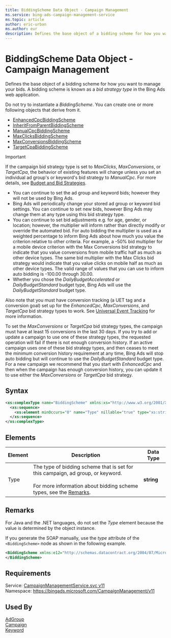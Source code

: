 ```yaml
---
title: BiddingScheme Data Object - Campaign Management
ms.service: bing-ads-campaign-management-service
ms.topic: article
author: eric-urban
ms.author: eur
description: Defines the base object of a bidding scheme for how you want to manage your bids.
---
```

# BiddingScheme Data Object - Campaign Management
Defines the base object of a bidding scheme for how you want to manage your bids. A bidding scheme is known as a *bid strategy type* in the Bing Ads web application.

Do not try to instantiate a *BiddingScheme*. You can create one or more following objects that derive from it.
- [EnhancedCpcBiddingScheme](../campaign-management-service/enhancedcpcbiddingscheme.md)
- [InheritFromParentBiddingScheme](../campaign-management-service/inheritfromparentbiddingscheme.md)
- [ManualCpcBiddingScheme](../campaign-management-service/manualcpcbiddingscheme.md) 
- [MaxClicksBiddingScheme](../campaign-management-service/maxclicksbiddingscheme.md)
- [MaxConversionsBiddingScheme](../campaign-management-service/maxconversionsbiddingscheme.md)
- [TargetCpaBiddingScheme](../campaign-management-service/targetcpabiddingscheme.md) 

> [!IMPORTANT]
> If the campaign bid strategy type is set to *MaxClicks*, *MaxConversions*, or *TargetCpa*, the behavior of existing features will change unless you set an individual ad group's or keyword's bid strategy to *ManualCpc*. For more details, see [Budget and Bid Strategies](~/guides/budget-bid-strategies.md).
 -  You can continue to set the ad group and keyword bids; however they will not be used by Bing Ads.
 -  Bing Ads will periodically change your stored ad group or keyword bid settings. You can continue to set new bids, however Bing Ads may change them at any type using this bid strategy type.
 -  You can continue to set bid adjustments e.g. for age, gender, or location; however, the multiplier will inform rather than directly modify or override the automated bid. For auto bidding the multiplier is used as a weighted percentage to inform Bing Ads about how much you value the criterion relative to other criteria. For example, a -50% bid multiplier for a mobile device criterion with the Max Conversions bid strategy to indicate that you value conversions from mobile traffic half as much as other device types. The same bid multiplier with the Max Clicks bid strategy would indicate that you value clicks on mobile half as much as other device types. The valid range of values that you can use to inform auto bidding is -100.00 through 30.00.
 -  Whether you chose the *DailyBudgetAccelerated* or *DailyBudgetStandard* budget type, Bing Ads will use the *DailyBudgetStandard* budget type.

Also note that you must have conversion tracking (a UET tag and a conversion goal) set up for the *EnhancedCpc*, *MaxConversions*, and *TargetCpa* bid strategy types to work. See [Universal Event Tracking](~/guides/universal-event-tracking.md) for more information.

To set the *MaxConversions* or *TargetCpa* bid strategy types, the campaign must have at least 15 conversions in the last 30 days. If you try to add or update a campaign to use one of these strategy types, the requested operation will fail if there is not enough conversion history. If an active campaign uses one of these bid strategy types, and then ceases to meet the minimum conversion history requirement at any time, Bing Ads will stop auto bidding but will continue to use the *DailyBudgetStandard* budget type. For a new campaign we recommend that you start with *EnhancedCpc* and then when the campaign has enough conversion history, you can update it to use either the *MaxConversions* or *TargetCpa* bid strategy.

## Syntax
```xml
<xs:complexType name="BiddingScheme" xmlns:xs="http://www.w3.org/2001/XMLSchema">
  <xs:sequence>
    <xs:element minOccurs="0" name="Type" nillable="true" type="xs:string" />
  </xs:sequence>
</xs:complexType>
```

## <a name="elements"></a>Elements

|Element|Description|Data Type|
|-----------|---------------|-------------|
|<a name="type"></a>Type|The type of bidding scheme that is set for this campaign, ad group, or keyword. <br/><br/>For more information about bidding scheme types, see the [Remarks](#remarks).|**string**|

## <a name="remarks"></a>Remarks
For Java and the .NET languages, do not set the *Type* element because the value is determined by the object instance.

If you generate the SOAP manually, use the *type* attribute of the `<BiddingScheme>` node as shown in the following example.

```xml
<BiddingScheme xmlns:e12="http://schemas.datacontract.org/2004/07/Microsoft.AdCenter.Advertiser.CampaignManagement.Api.DataContracts.V11" i:nil="false" i:type="EnhancedCpcBiddingScheme">
</BiddingScheme>
```

## Requirements
Service: [CampaignManagementService.svc v11](https://campaign.api.bingads.microsoft.com/Api/Advertiser/CampaignManagement/v11/CampaignManagementService.svc)  
Namespace: https://bingads.microsoft.com/CampaignManagement/v11  

## Used By
[AdGroup](adgroup.md)  
[Campaign](campaign.md)  
[Keyword](keyword.md)  
